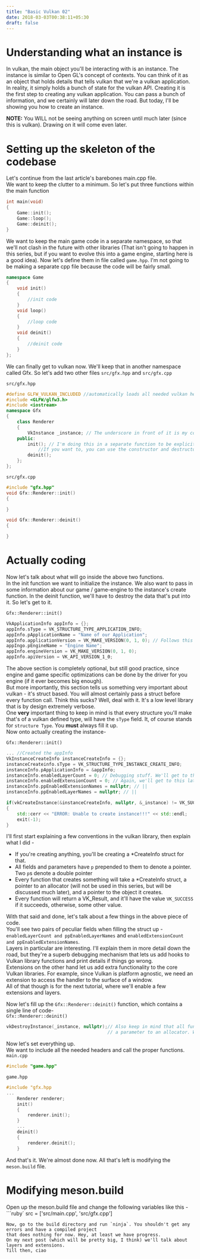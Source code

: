 ```yaml
---
title: "Basic Vulkan 02"
date: 2018-03-03T00:38:11+05:30
draft: false
---
```

# Understanding what an instance is
In vulkan, the main object you'll be interacting with is an instance. The instance is similar to Open GL's concept of contexts.
You can think of it as an object that holds details that tells vulkan that we're a vulkan application. In reality, it simply holds a bunch of state
for the vulkan API. Creating it is the first step to creating any vulkan application. You can pass a bunch of information, and we certainly will later down the road.
But today, I'll be showing you how to create an instance.  


__NOTE:__ You WILL not be seeing anything on screen until much later (since this is vulkan). Drawing on it will come even later.  

# Setting up the skeleton of the codebase
Let's continue from the last article's barebones main.cpp file.  
We want to keep the clutter to a minimum. So let's put three functions within the main function  
```cpp
int main(void)
{
	Game::init();
	Game::loop();
	Game::deinit();
}
```
We want to keep the main game code in a separate namespace, so that we'll not clash in the future with other libraries (That isn't going to happen
in this series, but if you want to evolve this into a game engine, starting here is a good idea). Now let's define them in file called `game.hpp`.
I'm not going to be making a separate cpp file because the code will be fairly small.
```cpp
namespace Game
{
	void init()
	{
		//init code
	}
	void loop()
	{
		//loop code
	}
	void deinit()
	{
		//deinit code
	}
};
```
We can finally get to vulkan now. We'll keep that in another namespace called Gfx. So let's add two other files `src/gfx.hpp` and `src/gfx.cpp`  

	
`src/gfx.hpp`
```cpp
#define GLFW_VULKAN_INCLUDED //automatically loads all needed vulkan headers
#include <GLFW/glfw3.h>
#include <iostream>
namespace Gfx
{
	class Renderer
	{
		VkInstance _instance; // The underscore in front of it is my convention for a member variable
	public:
		init(); // I'm doing this in a separate function to be explicit while using it. 
			//If you want to, you can use the constructor and destructor, and take advantage of RAII, but I prefer to do it this way
		deinit();
	};
};
```
`src/gfx.cpp`
```cpp
#include "gfx.hpp"
void Gfx::Renderer::init()
{

}

void Gfx::Renderer::deinit()
{

}
```
# Actually coding
Now let's talk about what will go inside the above two functions.  
In the init function we want to initialize the instance. We also want to pass in some information about our game / game-engine to the instance's create function.
In the deinit function, we'll have to destroy the data that's put into it.
So let's get to it.  

`Gfx::Renderer::init()`
```cpp
VkApplicationInfo appInfo = {};
appInfo.sType = VK_STRUCTURE_TYPE_APPLICATION_INFO;
appInfo.pApplicationName = "Name of our Application";
appInfo.applicationVersion = VK_MAKE_VERSION(0, 1, 0); // Follows this format - (MAJOR, MINOR, PATCH)
appIngo.pEngineName = "Engine Name";
appInfo.engineVersion = VK_MAKE_VERSION(0, 1, 0);
appInfo.apiVersion = VK_API_VERSION_1_0;
```
The above section is completely optional, but still good practice, since engine and game specific optimizations
can be done by the driver for you engine (if it ever becomes big enough).  
But more importantly, this section tells us something very important about vulkan - it's struct based.
You will almost certainly pass a struct before every function call. Think this sucks? Well, deal with it. It's a low
level library that is by design extremely verbose.  
One __very__ important thing to keep in mind is that every structure you'll make that's of a vulkan defined type,
will have the `sType` field. It, of course stands for `structure Type`. You __must__ always fill it up.  
Now onto actually creating the instance-  

`Gfx::Renderer::init()`
```cpp
... //Created the appInfo
VkInstanceCreateInfo instanceCreateInfo = {};
instanceCreateinfo.sType = VK_STRUCTURE_TYPE_INSTANCE_CREATE_INFO;
instanceInfo.pApplicationInfo = &appInfo;
instanceInfo.enabledLayerCount = 0; // Debugging stuff. We'll get to this later
instanceInfo.enabledExtensionCount = 0; // Again, we'll get to this later. I'll simply use || to represent that
instanceInfo.ppEnabledExtensionNames = nullptr; // ||
instanceInfo.ppEnabledLayerNames = nullptr; // ||

if(vkCreateInstance(&instanceCreateInfo, nullptr, &_instance) != VK_SUCCESS)
{
	std::cerr << "ERROR: Unable to create instance!!!" << std::endl;
	exit(-1);
}
```
I'll first start explaining a few conventions in the vulkan library, then explain what I did -

* If you're creating anything, you'll be creating a *CreateInfo struct for that.
* All fields and parameters have `p` prepended to them to denote a pointer. Two `p`s denote a double pointer
* Every function that creates something will take a *CreateInfo struct, a pointer to an allocator (will not be used in this series, but will be discussed much later), and a pointer to the object it creates.
* Every function will return a VK_Result, and it'll have the value `VK_SUCCESS` if it succeeds, otherwise, some other value.  

With that said and done, let's talk about a few things in the above piece of code.  
You'll see two pairs of peculiar fields when filling the struct up - `enabledLayerCount and ppEnabledLayerNames` and `enabledExtensionCount and ppEnabledExtensionNames`.  
Layers in particular are interesting. I'll explain them in more detail down the road, but they're a superb debugging mechanism that lets us add hooks to Vulkan library functions and print details if things go wrong.  
Extensions on the other hand let us add extra functionality to the core Vulkan libraries.
For example, since Vulkan is platform agnostic, we need an extension to access the handler to
the surface of a window.  
All of that though is for the next tutorial, where we'll enable a few extensions and layers.  

Now let's fill up the `Gfx::Renderer::deinit()` function, which contains a single line of code-  
`Gfx::Renderer::deinit()`
```cpp
vkDestroyInstance(_instance, nullptr);// Also keep in mind that all functions that destroy objects also take
                                      // a parameter to an allocator. We don't need one, so it's a nullptr
```  

Now let's set everything up.  
We want to include all the needed headers and call the proper functions.  
`main.cpp`  
```cpp
#include "game.hpp"

```
`game.hpp`
```cpp
#include "gfx.hpp
...
	Renderer renderer;
	init()
	{
		renderer.init();
	}
	...
	deinit()
	{
		renderer.deinit();
	}
```
And that's it. We're almost done now. All that's left is modifying the `meson.build` file.

# Modifying meson.build  
Open up the meson.build file and change the following variables like this -  
```ruby`
src = ['src/main.cpp', 'src/gfx.cpp']
```
Now, go to the build directory and run `ninja`. You shouldn't get any errors and have a compiled project
that does nothing for now. Hey, at least we have progress.  
On my next post (which will be pretty big, I think) we'll talk about layers and extensions.  
Till then, ciao
